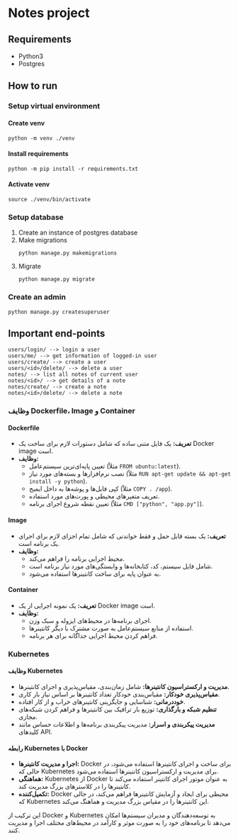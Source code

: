 # Notes project

## Requirements
- Python3
- Postgres

## How to run

### Setup virtual environment

#### Create venv
```
python -m venv ./venv
```

#### Install requirements
```
python -m pip install -r requirements.txt
```

#### Activate venv
```
source ./venv/bin/activate
```

### Setup database
1. Create an instance of postgres database
2. Make migrations
    ```
    python manage.py makemigrations
    ```
3. Migrate
    ```
    python manage.py migrate
    ```

### Create an admin
```
python manage.py createsuperuser
```

## Important end-points
```
users/login/ --> login a user
users/me/ --> get information of logged-in user
users/create/ --> create a user
users/<id>/delete/ --> delete a user
notes/ --> list all notes of current user
notes/<id>/ --> get details of a note
notes/create/ --> create a note
notes/<id>/delete/ --> delete a note
```
### وظایف Dockerfile، Image و Container

#### Dockerfile
- **تعریف:** یک فایل متنی ساده که شامل دستورات لازم برای ساخت یک Docker image است.
- **وظایف:**
  - تعیین پایه‌ای‌ترین سیستم‌عامل (مثلاً `FROM ubuntu:latest`).
  - نصب نرم‌افزارها و بسته‌های مورد نیاز (مثلاً `RUN apt-get update && apt-get install -y python`).
  - کپی فایل‌ها و پوشه‌ها به داخل ایمیج (مثلاً `COPY . /app`).
  - تعریف متغیرهای محیطی و پورت‌های مورد استفاده.
  - تعیین نقطه شروع اجرای برنامه (مثلاً `CMD ["python", "app.py"]`).

#### Image
- **تعریف:** یک بسته قابل حمل و فقط خواندنی که شامل تمام اجزای لازم برای اجرای یک برنامه است.
- **وظایف:**
  - محیط اجرایی برنامه را فراهم می‌کند.
  - شامل فایل سیستم، کد، کتابخانه‌ها و وابستگی‌های مورد نیاز برنامه است.
  - به عنوان پایه برای ساخت کانتینرها استفاده می‌شود.

#### Container
- **تعریف:** یک نمونه اجرایی از یک Docker image است.
- **وظایف:**
  - اجرای برنامه‌ها در محیط‌های ایزوله و سبک وزن.
  - استفاده از منابع سیستم‌عامل به صورت مشترک با دیگر کانتینرها.
  - فراهم کردن محیط اجرایی جداگانه برای هر برنامه.

### Kubernetes
#### وظایف Kubernetes
- **مدیریت و ارکستراسیون کانتینرها:** شامل زمان‌بندی، مقیاس‌پذیری و اجرای کانتینرها.
- **مقیاس‌پذیری خودکار:** مقیاس‌بندی خودکار تعداد کانتینرها بر اساس نیاز بار کاری.
- **خوددرمانی:** شناسایی و جایگزینی کانتینرهای خراب و از کار افتاده.
- **تنظیم شبکه و بارگذاری:** توزیع بار ترافیک بین کانتینرها و فراهم کردن شبکه‌های مجازی.
- **مدیریت پیکربندی و اسرار:** مدیریت پیکربندی برنامه‌ها و اطلاعات حساس مانند کلیدهای API.

#### رابطه Kubernetes با Docker
- **اجرا و مدیریت کانتینرها:** Docker برای ساخت و اجرای کانتینرها استفاده می‌شود، در حالی که Kubernetes برای مدیریت و ارکستراسیون کانتینرها استفاده می‌شود.
- **هماهنگی:** Kubernetes از Docker به عنوان موتور اجرای کانتینر استفاده می‌کند تا کانتینرها را در کلاسترهای بزرگ مدیریت کند.
- **تکمیل‌کننده:** Docker محیطی برای ایجاد و آزمایش کانتینرها فراهم می‌کند، در حالی که Kubernetes این کانتینرها را در مقیاس بزرگ مدیریت و هماهنگ می‌کند.

این ترکیب از Docker و Kubernetes به توسعه‌دهندگان و مدیران سیستم‌ها امکان می‌دهد تا برنامه‌های خود را به صورت موثر و کارآمد در محیط‌های مختلف اجرا و مدیریت کنند.

